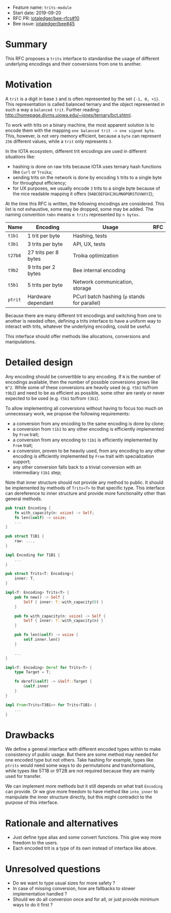 + Feature name: `trits-module`
+ Start date: 2019-09-20
+ RFC PR: [iotaledger/bee-rfcs#10](https://github.com/iotaledger/bee-rfcs/pull/10)
+ Bee issue: [iotaledger/bee#45](https://github.com/iotaledger/bee/issues/45)

# Summary

This RFC proposes a `trits` interface to standardise the usage of different underlying encodings and their conversions from one to another.

# Motivation

A `trit` is a digit in base `3` and is often represented by the set `{-1, 0, +1}`. This representation is called balanced ternary and the object represented in such a way a `balanced trit`. Further reading: http://homepage.divms.uiowa.edu/~jones/ternary/bct.shtml.

To work with trits on a binary machine, the most apparent solution is to encode them with the mapping `one balanced trit -> one signed byte`. This, however, is not very memory efficient, because a `byte` can represent `256` different values, while a `trit` only represents `3`.

In the IOTA ecosystem, different trit encodings are used in different situations like:

- hashing is done on raw trits because IOTA uses ternary hash functions like `Curl` or `Troika`;
- sending trits on the network is done by encoding `5` trits to a single byte for throughput efficiency;
- for UX purposes, we usually encode `3` trits to a single byte because of the nice readable mapping it offers (`9ABCDEFGHIJKLMNOPQRSTUVWXYZ`);

At the time this RFC is written, the following encodings are considered. This list is not exhaustive, some may be dropped, some may be added.
The naming convention `tmbn` means `m trits` represented by `n bytes`.

| Name    | Encoding              | Usage                                         | RFC |
| ------- | --------------------- | --------------------------------------------- | --- |
| `t1b1`  | 1 trit per byte       | Hashing, tests                                |     |
| `t3b1`  | 3 trits per byte      | API, UX, tests                                |     |
| `t27b8` | 27 trits per 8 bytes  | Troika optimization                           |     |
| `t9b2`  | 9 trits per 2 bytes   | Bee internal encoding                         |     |
| `t5b1`  | 5 trits per byte      | Network communication, storage                |     |
| `ptrit` | Hardware dependant    | PCurl batch hashing (`p` stands for parallel) |     |

Because there are many different trit encodings and switching from one to another is needed often, defining a trits interface to have a uniform way to interact with trits, whatever the underlying encoding, could be useful.

This interface should offer methods like allocations, conversions and manipulations.

# Detailed design

Any encoding should be convertible to any encoding. If `N` is the number of encodings available, then the number of possible conversions grows like `N^2`. While some of these conversions are heavily used (e.g. `t5b1` to/from `t9b2`) and need to be as efficient as possible, some other are rarely or never expected to be used (e.g. `t5b1` to/from `t3b1`).

To allow implementing all conversions without having to focus too much on unnecessary work, we propose the following requirements:

- a conversion from any encoding to the same encoding is done by clone;
- a conversion from `t1b1` to any other encoding is efficiently implemented by `From` trait;
- a conversion from any encoding to `t1b1` is efficiently implemented by `From` trait;
- a conversion, proven to be heavily used, from any encoding to any other encoding is efficiently implemented by `From` trait with specialization support;
- any other conversion falls back to a trivial conversion with an intermediary `t1b1` step;

Note that inner structure should not provide any method to public. It should be
implemented by methods of `Trits<T>` to that specific type. This interface can
dereference to inner structure and provide more functionality other than general
methods.

```rust
pub trait Encoding {
    fn with_capacity(n: usize) -> Self;
    fn len(&self) -> usize;
    ...
}

pub struct T1B1 {
    raw: ...,
}

impl Encoding for T1B1 {
    ...
}

pub struct Trits<T: Encoding>{
    inner: T,
}

impl<T: Encoding> Trits<T> {
    pub fn new() -> Self {
        Self { inner: T::with_capacity(0) }
    }

    pub fn with_capacity(n: usize) -> Self {
        Self { inner: T::with_capacity(n) }
    }

    pub fn len(&self) -> usize {
        self.inner.len()
    }

    ...
}

impl<T: Encoding> Deref for Trits<T> {
    type Target = T;

    fn deref(&self) -> &Self::Target {
        &self.inner
    }
}

impl From<Trits<T3B1>> for Trits<T1B1> {
    ...
}
```

# Drawbacks

We define a general interface with different encoded types within to make
consistency of public usage. But there are some method may needed for one
encoded type but not others. Take hashing for example, types like `ptrits` would
need some ways to do permutations and transformations, while types like 5T1B or
9T2B are not required because they are mainly used for transfer.

We can implement more methods but it still depends on what trait `Encoding` can
provide. Or we give more freedom to have method like `into_inner` to manipulate
the inner structure directly, but this might contradict to the purpose of this
interface.

# Rationale and alternatives

- Just define type alias and some convert functions. This give way more freedom to the users.
- Each encoded trit is a type of its own instead of interface like above.

# Unresolved questions

- Do we want to type usual sizes for more safety ?
- In case of missing conversion, how are fallbacks to slower implementation handled ?
- Should we do all conversion once and for all, or just provide minimum ways to do it first ?
